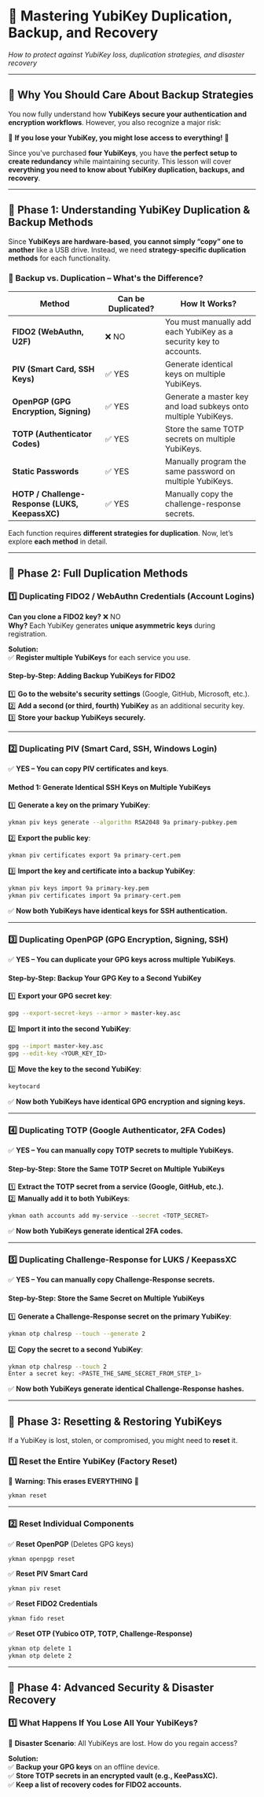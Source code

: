 # **🔹 Mastering YubiKey Duplication, Backup, and Recovery**

_How to protect against YubiKey loss, duplication strategies, and disaster recovery_

---

## **📌 Why You Should Care About Backup Strategies**

You now fully understand how **YubiKeys secure your authentication and encryption workflows**. However, you also recognize a major risk:

🚨 **If you lose your YubiKey, you might lose access to everything!** 🚨

Since you've purchased **four YubiKeys**, you have **the perfect setup to create redundancy** while maintaining security. This lesson will cover **everything you need to know about YubiKey duplication, backups, and recovery**.

---

## **🔹 Phase 1: Understanding YubiKey Duplication & Backup Methods**

Since **YubiKeys are hardware-based**, **you cannot simply “copy” one to another** like a USB drive. Instead, we need **strategy-specific duplication methods** for each functionality.

### **📜 Backup vs. Duplication – What's the Difference?**

|**Method**|**Can be Duplicated?**|**How It Works?**|
|---|---|---|
|**FIDO2 (WebAuthn, U2F)**|❌ NO|You must manually add each YubiKey as a security key to accounts.|
|**PIV (Smart Card, SSH Keys)**|✅ YES|Generate identical keys on multiple YubiKeys.|
|**OpenPGP (GPG Encryption, Signing)**|✅ YES|Generate a master key and load subkeys onto multiple YubiKeys.|
|**TOTP (Authenticator Codes)**|✅ YES|Store the same TOTP secrets on multiple YubiKeys.|
|**Static Passwords**|✅ YES|Manually program the same password on multiple YubiKeys.|
|**HOTP / Challenge-Response (LUKS, KeepassXC)**|✅ YES|Manually copy the challenge-response secrets.|

Each function requires **different strategies for duplication**. Now, let’s explore **each method** in detail.

---

## **🔹 Phase 2: Full Duplication Methods**

### **1️⃣ Duplicating FIDO2 / WebAuthn Credentials (Account Logins)**

**Can you clone a FIDO2 key?** ❌ NO  
**Why?** Each YubiKey generates **unique asymmetric keys** during registration.

**Solution:**  
✅ **Register multiple YubiKeys** for each service you use.

#### **Step-by-Step: Adding Backup YubiKeys for FIDO2**

1️⃣ **Go to the website's security settings** (Google, GitHub, Microsoft, etc.).  
2️⃣ **Add a second (or third, fourth) YubiKey** as an additional security key.  
3️⃣ **Store your backup YubiKeys securely.**

---

### **2️⃣ Duplicating PIV (Smart Card, SSH, Windows Login)**

✅ **YES – You can copy PIV certificates and keys**.

#### **Method 1: Generate Identical SSH Keys on Multiple YubiKeys**

1️⃣ **Generate a key on the primary YubiKey**:

```sh
ykman piv keys generate --algorithm RSA2048 9a primary-pubkey.pem
```

2️⃣ **Export the public key**:

```sh
ykman piv certificates export 9a primary-cert.pem
```

3️⃣ **Import the key and certificate into a backup YubiKey**:

```sh
ykman piv keys import 9a primary-key.pem
ykman piv certificates import 9a primary-cert.pem
```

✅ **Now both YubiKeys have identical keys for SSH authentication.**

---

### **3️⃣ Duplicating OpenPGP (GPG Encryption, Signing, SSH)**

✅ **YES – You can duplicate your GPG keys across multiple YubiKeys**.

#### **Step-by-Step: Backup Your GPG Key to a Second YubiKey**

1️⃣ **Export your GPG secret key**:

```sh
gpg --export-secret-keys --armor > master-key.asc
```

2️⃣ **Import it into the second YubiKey**:

```sh
gpg --import master-key.asc
gpg --edit-key <YOUR_KEY_ID>
```

3️⃣ **Move the key to the second YubiKey**:

```sh
keytocard
```

✅ **Now both YubiKeys have identical GPG encryption and signing keys.**

---

### **4️⃣ Duplicating TOTP (Google Authenticator, 2FA Codes)**

✅ **YES – You can manually copy TOTP secrets to multiple YubiKeys.**

#### **Step-by-Step: Store the Same TOTP Secret on Multiple YubiKeys**

1️⃣ **Extract the TOTP secret from a service (Google, GitHub, etc.).**  
2️⃣ **Manually add it to both YubiKeys**:

```sh
ykman oath accounts add my-service --secret <TOTP_SECRET>
```

✅ **Now both YubiKeys generate identical 2FA codes.**

---

### **5️⃣ Duplicating Challenge-Response for LUKS / KeepassXC**

✅ **YES – You can manually copy Challenge-Response secrets.**

#### **Step-by-Step: Store the Same Secret on Multiple YubiKeys**

1️⃣ **Generate a Challenge-Response secret on the primary YubiKey**:

```sh
ykman otp chalresp --touch --generate 2
```

2️⃣ **Copy the secret to a second YubiKey**:

```sh
ykman otp chalresp --touch 2
Enter a secret key: <PASTE_THE_SAME_SECRET_FROM_STEP_1>
```

✅ **Now both YubiKeys generate identical Challenge-Response hashes.**

---

## **🔹 Phase 3: Resetting & Restoring YubiKeys**

If a YubiKey is lost, stolen, or compromised, you might need to **reset** it.

### **1️⃣ Reset the Entire YubiKey (Factory Reset)**

🚨 **Warning: This erases EVERYTHING** 🚨

```sh
ykman reset
```

---

### **2️⃣ Reset Individual Components**

✅ **Reset OpenPGP** (Deletes GPG keys)

```sh
ykman openpgp reset
```

✅ **Reset PIV Smart Card**

```sh
ykman piv reset
```

✅ **Reset FIDO2 Credentials**

```sh
ykman fido reset
```

✅ **Reset OTP (Yubico OTP, TOTP, Challenge-Response)**

```sh
ykman otp delete 1
ykman otp delete 2
```

---

## **🔹 Phase 4: Advanced Security & Disaster Recovery**

### **1️⃣ What Happens If You Lose All Your YubiKeys?**

🚨 **Disaster Scenario**: All YubiKeys are lost. How do you regain access?

**Solution:**  
✅ **Backup your GPG keys** on an offline device.  
✅ **Store TOTP secrets in an encrypted vault (e.g., KeePassXC).**  
✅ **Keep a list of recovery codes for FIDO2 accounts.**
